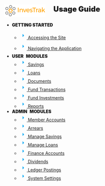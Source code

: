 
<div style="display:inline-flex;width:100%;">
	<!-- Logo -->
	<div style="text-align:left;display:inline-flex;">
		<a href="#/">
			<img height="40px"  
				src="/static/images/0.0_investrak_logo.png">
			</img>
		</a>
	</div>
  <!-- Title -->
  <div style="text-align: left;font-weight:900;font-size:24px;margin-left:25px;display:inline-flex;">
		Usage Guide
	</div>
</div>


<!-- Badge 
[![GitHub Repo stars](https://img.shields.io/github/stars/docsifyjs/docsify ':class=badge')](https://github.com/docsifyjs/docsify/)-->
<div id="nav-menu-items">
	<ul>
		<li>
			<p style="font-weight:900">GETTING STARTED</p>
			<ul style="line-height:2rem;">
				<li>
					<a href="#/02_access-the-site" title="Accessing the Site">
						<svg style="height:24px;width:24px" viewBox="0 0 24 24">
							<path fill="#03a9f4" d="M10,17L15,12L10,7V17Z"></path>
						</svg>
						Accessing the Site
					</a>
				</li>
				<li>
					<a href="#/03_navigate-the-app" 
						title=" Navigating the Application">
						<svg style="height:24px;width:24px" viewBox="0 0 24 24">
							<path fill="#03a9f4" d="M10,17L15,12L10,7V17Z"></path>
						</svg> Navigating the Application
					</a>
				</li>
			</ul>
		</li>
		<li>
			<span class="d-inline-flex" 
				style="font-weight:900">
				<span class="d-inline-flex" style="padding-right:5px">USER</span>
				<span class="ml-1 d-inline-flex d-none d-sm-block"> MODULES</span>
			</span>
			<ul>
				<li>
					<a href="#04_user_savings" title="Savings">
						<svg style="height:24px;width:24px" viewBox="0 0 24 24">
							<path fill="#03a9f4" d="M10,17L15,12L10,7V17Z"></path>
						</svg>
						 Savings
					</a>
				</li>
				<li>
					<a href="#05_user_loans" title="Loans">
						<svg style="height:24px;width:24px" viewBox="0 0 24 24">
							<path fill="#03a9f4" d="M10,17L15,12L10,7V17Z"></path>
						</svg>
						Loans
					</a>
				</li>
				<li>
					<a href="#06_user_documents" title="Documents">
						<svg style="height:24px;width:24px" viewBox="0 0 24 24">
							<path fill="#03a9f4" d="M10,17L15,12L10,7V17Z"></path>
						</svg>
						Documents
					</a>
				</li>
				<li>
					<a href="#07_user_fund-transactions" title="Fund Transactions">
						<svg style="height:24px;width:24px" viewBox="0 0 24 24">
							<path fill="#03a9f4" d="M10,17L15,12L10,7V17Z"></path>
						</svg>
						Fund Transactions
					</a>
				</li>
				<li>
					<a href="#08_user_fund-investments" title="Fund Investments">
						<svg style="height:24px;width:24px" viewBox="0 0 24 24">
							<path fill="#03a9f4" d="M10,17L15,12L10,7V17Z"></path>
						</svg>
						Fund Investments
					</a>
				</li>
				<li>
					<a href="#09_user_reports" title="Reports">
						<svg style="height:24px;width:24px" viewBox="0 0 24 24">
							<path fill="#03a9f4" d="M10,17L15,12L10,7V17Z"></path>
						</svg>
						Reports
					</a>
				</li>
			</ul>
		</li>
		<li>
			<span class="d-inline-flex" style="font-weight:900">
				<span class="d-inline-flex" style="padding-right:5px">ADMIN</span>
				<span class="ml-1 d-inline-flex d-none d-sm-block"> MODULES</span>
			</span>
			<ul>
				<li>
					<a href="#10_admin_member-accounts" title="Member Accounts">
						<svg style="height:24px;width:24px" viewBox="0 0 24 24">
							<path fill="#03a9f4" d="M10,17L15,12L10,7V17Z"></path>
						</svg>
						Member Accounts
					</a>
				</li>			
				<li>
					<a href="#11_admin_arrears" title="Arrears">
						<svg style="height:24px;width:24px" viewBox="0 0 24 24">
							<path fill="#03a9f4" d="M10,17L15,12L10,7V17Z"></path>
						</svg>
						Arrears
					</a>
				</li>
				<li>
					<a href="#12_admin_manage-savings" title="Manage Savings">
						<svg style="height:24px;width:24px" viewBox="0 0 24 24">
							<path fill="#03a9f4" d="M10,17L15,12L10,7V17Z"></path>
						</svg>
						Manage Savings
					</a>
				</li>
				<li>
					<a href="#13_admin_manage-loans" title="Manage Loans">
						<svg style="height:24px;width:24px" viewBox="0 0 24 24">
							<path fill="#03a9f4" d="M10,17L15,12L10,7V17Z"></path>
						</svg>
						Manage Loans
					</a>
				</li>
				<li>
					<a href="#14_admin_finance-accounts" title="Finance Accounts">
						<svg style="height:24px;width:24px" viewBox="0 0 24 24">
							<path fill="#03a9f4" d="M10,17L15,12L10,7V17Z"></path>
						</svg>
						Finance Accounts
					</a>
				</li>
				<li>
					<a href="#15_admin_dividends" title="Dividends">
						<svg style="height:24px;width:24px" viewBox="0 0 24 24">
							<path fill="#03a9f4" d="M10,17L15,12L10,7V17Z"></path>
						</svg>
						Dividends
					</a>
				</li>
				<li>
					<a href="#16_admin_ledger-postings" title="Dividends">
						<svg style="height:24px;width:24px" viewBox="0 0 24 24">
							<path fill="#03a9f4" d="M10,17L15,12L10,7V17Z"></path>
						</svg>
						Ledger Postings
					</a>
				</li>
				<li>
					<a href="#17_admin_system-settings" title="System Settings">
						<svg style="height:24px;width:24px" viewBox="0 0 24 24">
							<path fill="#03a9f4" d="M10,17L15,12L10,7V17Z"></path>
						</svg>
						System Settings
					</a>
				</li>
			</ul>
		</li>
	</ul>
</div>
<!-- <script setup>
  const {computed }=Vue
	Vue.createApp({
		setup(){
			const mobile_screen = computed(()=>{
				return window.innerWidth<600
			});
			return{mobile_screen}
		}
	}).mount('#nav-menu');
</script> -->
